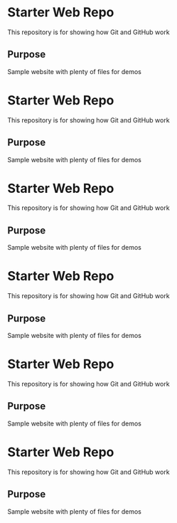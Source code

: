 # Starter Web Repo

This repository is for showing how Git and GitHub work

## Purpose

Sample website with plenty of files for demos

# Starter Web Repo

This repository is for showing how Git and GitHub work

## Purpose

Sample website with plenty of files for demos

# Starter Web Repo

This repository is for showing how Git and GitHub work

## Purpose

Sample website with plenty of files for demos

# Starter Web Repo

This repository is for showing how Git and GitHub work

## Purpose

Sample website with plenty of files for demos

# Starter Web Repo

This repository is for showing how Git and GitHub work

## Purpose

Sample website with plenty of files for demos

# Starter Web Repo

This repository is for showing how Git and GitHub work

## Purpose

Sample website with plenty of files for demos